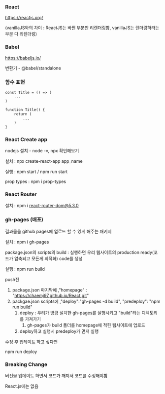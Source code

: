 ### React

https://reactjs.org/

(vanillaJS와의 차이 : ReactJS는 바뀐 부분만 리렌더링함, vanillaJS는 렌더링하라는 부분 다 리렌더링)



### Babel

https://babeljs.io/

변환기 - @babel/standalone



### 함수 표현

```
const Title = () => (
	...
)

function Title() {
	return (
		...
	)
}
```



### React Create app

nodejs 설치 - node -v, npx  확인해보기

설치 : npx create-react-app app_name

실행 : npm start / npm run start

prop types : npm i prop-types



### React Router

설치 : npm i react-router-dom@5.3.0



### gh-pages (배포)

결과물을 github pages에 업로드 할 수 있게 해주는 패키지

설치 :  npm i gh-pages

package.json의 scripts의 build : 실행하면 우리 웹사이트의 production ready(코드가 압축되고 모든게 최적화) code를 생성

실행 : npm run build

push전 

1. package.json 마지막에 ,"homepage" : "https://chaemj97.github.io/React.git"
2. packgae.json scripts에 ,"deploy":"gh-pages -d build", "predeploy": "npm run build"
   1. deploy :  우리가 방금 설치한 gh-pages를 실행시키고 "build"라는 디렉토리를 가져가기
      1. gh-pages가 build 폴더를 homepage에 적힌 웹사이트에 업로드
   2. deploy하고 실행시 predeploy가 먼저 실행

수정 후 업테이트 하고 싶다면

npm run deploy



### Breaking Change

버전을 업데이트 하면서 코드가 깨져서 코드를 수정해야함

React.js에는 없음
